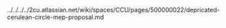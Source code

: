 ../../../../2cu.atlassian.net/wiki/spaces/CCU/pages/500000022/depricated-cerulean-circle-mep-proposal.md